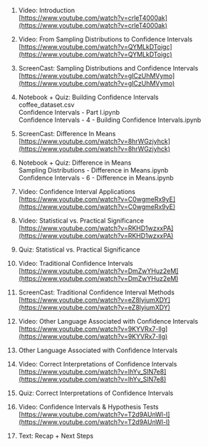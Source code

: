 <div tabindex="-1" id="notebook" class="border-box-sizing">

<div class="container" id="notebook-container">

<div class="cell border-box-sizing text_cell rendered">

<div class="inner_cell">

<div class="text_cell_render border-box-sizing rendered_html">

1.  Video: Introduction  
    [https://www.youtube.com/watch?v=crleT4000ak](https://www.youtube.com/watch?v=crleT4000ak)  

2.  Video: From Sampling Distributions to Confidence Intervals  
    [https://www.youtube.com/watch?v=QYMLkDToigc](https://www.youtube.com/watch?v=QYMLkDToigc)  

3.  ScreenCast: Sampling Distributions and Confidence Intervals  
    [https://www.youtube.com/watch?v=gICzUhMVymo](https://www.youtube.com/watch?v=gICzUhMVymo)  

4.  Notebook + Quiz: Building Confidence Intervals  
    coffee_dataset.csv  
    Confidence Intervals - Part I.ipynb  
    Confidence Intervals - 4 - Building Confidence Intervals.ipynb  

5.  ScreenCast: Difference In Means  
    [https://www.youtube.com/watch?v=8hrWGzjyhck](https://www.youtube.com/watch?v=8hrWGzjyhck)  

6.  Notebook + Quiz: Difference in Means  
    Sampling Distributions - Difference in Means.ipynb  
    Confidence Intervals - 6 - Difference in Means.ipynb  

7.  Video: Confidence Interval Applications  
    [https://www.youtube.com/watch?v=C0wgmeRx9yE](https://www.youtube.com/watch?v=C0wgmeRx9yE)  

8.  Video: Statistical vs. Practical Significance  
    [https://www.youtube.com/watch?v=RKHD1wzxxPA](https://www.youtube.com/watch?v=RKHD1wzxxPA)  

9.  Quiz: Statistical vs. Practical Significance  

10.  Video: Traditional Confidence Intervals  
    [https://www.youtube.com/watch?v=DmZwYHuz2eM](https://www.youtube.com/watch?v=DmZwYHuz2eM)  

11.  ScreenCast: Traditional Confidence Interval Methods  
    [https://www.youtube.com/watch?v=eZ8lyiumXDY](https://www.youtube.com/watch?v=eZ8lyiumXDY)  

12.  Video: Other Language Associated with Confidence Intervals  
    [https://www.youtube.com/watch?v=9KYVRx7-llg](https://www.youtube.com/watch?v=9KYVRx7-llg)  

13.  Other Language Associated with Confidence Intervals  

14.  Video: Correct Interpretations of Confidence Intervals  
    [https://www.youtube.com/watch?v=IhYv_SlN7e8](https://www.youtube.com/watch?v=IhYv_SlN7e8)  

15.  Quiz: Correct Interpretations of Confidence Intervals  

16.  Video: Confidence Intervals & Hypothesis Tests  
    [https://www.youtube.com/watch?v=T2d9AUnWl-I](https://www.youtube.com/watch?v=T2d9AUnWl-I)  

17.  Text: Recap + Next Steps  

</div>

</div>

</div>

</div>

</div>